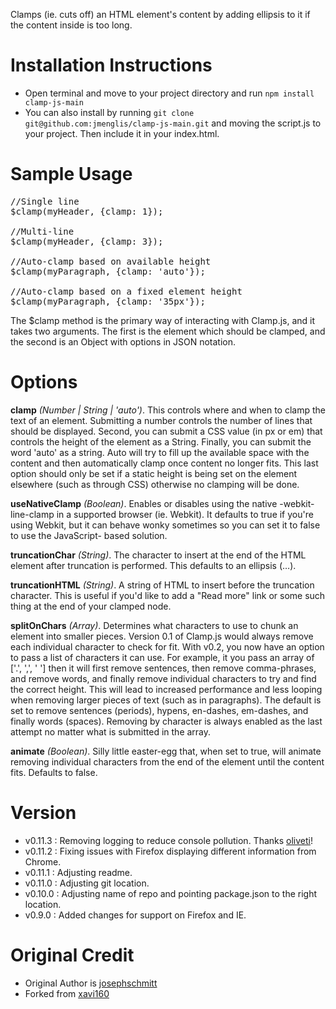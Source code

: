 Clamps (ie. cuts off) an HTML element's content by adding ellipsis to it if the
content inside is too long.

# Installation Instructions
- Open terminal and move to your project directory and run `npm install clamp-js-main`
- You can also install by running `git clone git@github.com:jmenglis/clamp-js-main.git` and moving the script.js to your project. Then include it in your index.html.


# Sample Usage

<pre>
//Single line
$clamp(myHeader, {clamp: 1});

//Multi-line
$clamp(myHeader, {clamp: 3});

//Auto-clamp based on available height
$clamp(myParagraph, {clamp: 'auto'});

//Auto-clamp based on a fixed element height
$clamp(myParagraph, {clamp: '35px'});
</pre>

The $clamp method is the primary way of interacting with Clamp.js, and it takes two
arguments. The first is the element which should be clamped, and the second is an
Object with options in JSON notation.


# Options

**clamp** _(Number | String | 'auto')_. This controls where and when to clamp the
text of an element. Submitting a number controls the number of lines that should
be displayed. Second, you can submit a CSS value (in px or em) that controls the
height of the element as a String. Finally, you can submit the word 'auto' as a string.
Auto will try to fill up the available space with the content and then automatically
clamp once content no longer fits. This last option should only be set if a static
height is being set on the element elsewhere (such as through CSS) otherwise no
clamping will be done.

**useNativeClamp** _(Boolean)_. Enables or disables using the native -webkit-line-clamp
in a supported browser (ie. Webkit). It defaults to true if you're using Webkit,
but it can behave wonky sometimes so you can set it to false to use the JavaScript-
based solution.

**truncationChar** _(String)_. The character to insert at the end of the HTML element
after truncation is performed. This defaults to an ellipsis (…).

**truncationHTML** _(String)_. A string of HTML to insert before the truncation character.
This is useful if you'd like to add a "Read more" link or some such thing at the end of
your clamped node.

**splitOnChars** _(Array)_. Determines what characters to use to chunk an element into
smaller pieces. Version 0.1 of Clamp.js would always remove each individual character
to check for fit. With v0.2, you now have an option to pass a list of characters it
can use. For example, it you pass an array of ['.', ',', ' '] then it will first remove
sentences, then remove comma-phrases, and remove words, and finally remove individual
characters to try and find the correct height. This will lead to increased performance
and less looping when removing larger pieces of text (such as in paragraphs). The default
is set to remove sentences (periods), hypens, en-dashes, em-dashes, and finally words
(spaces). Removing by character is always enabled as the last attempt no matter what
is submitted in the array.

**animate** _(Boolean)_. Silly little easter-egg that, when set to true, will animate
removing individual characters from the end of the element until the content fits.
Defaults to false.

# Version
- v0.11.3 : Removing logging to reduce console pollution.  Thanks [oliveti](https://github.com/oliveti)!
- v0.11.2 : Fixing issues with Firefox displaying different information from Chrome.
- v0.11.1 : Adjusting readme.
- v0.11.0 : Adjusting git location.
- v0.10.0 : Adjusting name of repo and pointing package.json to the right location.
- v0.9.0 : Added changes for support on Firefox and IE.

# Original Credit
- Original Author is [josephschmitt](https://github.com/josephschmitt/Clamp.js/)
- Forked from [xavi160](https://github.com/xavi160/Clamp.js)
